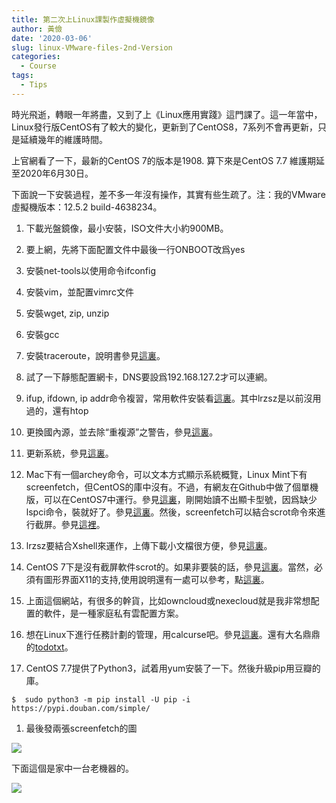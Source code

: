```yaml
---
title: 第二次上Linux課製作虛擬機鏡像
author: 黃儉
date: '2020-03-06'
slug: linux-VMware-files-2nd-Version
categories:
  - Course
tags:
  - Tips
---
```


時光飛逝，轉眼一年將盡，又到了上《Linux應用實踐》這門課了。這一年當中，Linux發行版CentOS有了較大的變化，更新到了CentOS8，7系列不會再更新，只是延續幾年的維護時間。

上官網看了一下，最新的CentOS 7的版本是1908. 算下來是CentOS 7.7 維護期延至2020年6月30日。

下面說一下安裝過程，差不多一年沒有操作，其實有些生疏了。注：我的VMware虛擬機版本：12.5.2 build-4638234。

1. 下載光盤鏡像，最小安裝，ISO文件大小約900MB。

1. 要上網，先將下面配置文件中最後一行ONBOOT改爲yes

1. 安裝net-tools以使用命令ifconfig

1. 安裝vim，並配置vimrc文件

1. 安裝wget, zip, unzip

1. 安裝gcc

1. 安裝traceroute，說明書參見[這裏](https://www.cnblogs.com/rigid/p/6904860.html?utm_source=itdadao&utm_medium=referral)。
   
1. 試了一下靜態配置網卡，DNS要設爲192.168.127.2才可以連網。

1. ifup, ifdown, ip  addr命令複習，常用軟件安裝看[這裏](https://blog.csdn.net/xixingzhe2/article/details/82882098)。其中lrzsz是以前沒用過的，還有htop

1. 更換國內源，並去除“重複源”之警告，參見[這裏](https://blog.csdn.net/wy_bk/article/details/89648052)。

1. 更新系統，參見[這裏](https://www.linuxidc.com/Linux/2019-08/159843.htm)。

1. Mac下有一個archey命令，可以文本方式顯示系統概覽，Linux Mint下有screenfetch，但CentOS的庫中沒有。不過，有網友在Github中做了個單機版，可以在CentOS7中運行。參見[這裏](https://www.cnblogs.com/liangjiongyao/p/10134513.html)，剛開始讀不出顯卡型號，因爲缺少lspci命令，裝就好了。參見[這裏](https://blog.csdn.net/hl449006540/article/details/79778748)。然後，screenfetch可以結合scrot命令來進行截屏。參見[這裡](https://www.howtoforge.com/tutorial/how-to-take-screenshots-in-linux-with-scrot/)。

1. lrzsz要結合Xshell來運作，上傳下載小文檔很方便，參見[這裏](http://www.caodahua.cn/detail/5/)。

1. CentOS 7下是沒有截屏軟件scrot的。如果非要裝的話，參見[這裏](https://centos.pkgs.org/7/psychotic-ninja-x86_64/scrot-0.8-12.el7.psychotic.x86_64.rpm.html)。當然，必須有圖形界面X11的支持,使用說明還有一處可以參考，點[這裏](https://www.tecmint.com/take-screenshots-in-linux-using-scrot/amp/)。

1. 上面這個網站，有很多的幹貨，比如owncloud或nexecloud就是我非常想配置的軟件，是一種家庭私有雲配置方案。

1. 想在Linux下進行任務計劃的管理，用calcurse吧。參見[這裏](https://kknews.cc/code/vyr3xy2.html)。還有大名鼎鼎的[todotxt](http://todotxt.org/)。

1. CentOS 7.7提供了Python3，試着用yum安裝了一下。然後升級pip用豆瓣的庫。

```shell
$  sudo python3 -m pip install -U pip -i https://pypi.douban.com/simple/

```

1. 最後發兩張screenfetch的圖

![](/post/2020-03-06-linux-VMware-files-2nd-Version_files/screenfetch.jpg)

下面這個是家中一台老機器的。

![](/post/2020-03-06-linux-VMware-files-2nd-Version_files/2020-03-07-085132_734x441_scrot.png)